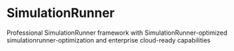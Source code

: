 # SimulationRunner
Professional SimulationRunner framework with SimulationRunner-optimized simulationrunner-optimization and enterprise cloud-ready capabilities
